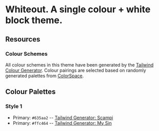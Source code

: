 # Whiteout. A single colour + white block theme.

## Resources

### Colour Schemes

All colour schemes in this theme have been generated by the [Tailwind Colour Generator](https://uicolors.app/). Colour pairings are selected based on randomly generated palettes from [ColorSpace](https://mycolor.space/).

## Colour Palettes

### Style 1

- Primary: `#635aa2` -- [Tailwind Generator: Scampi](https://uicolors.app/generate/635aa2)
- Primary: `#ffc464` -- [Tailwind Generator: My Sin](https://uicolors.app/generate/ffc464)